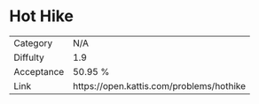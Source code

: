 # Hot Hike

<table>
    <tr>
        <td>Category</td>
        <td>N/A</td>
    </tr>
    <tr>
        <td>Diffulty</td>
        <td>1.9</td>
    </tr>
    <tr>
        <td>Acceptance</td>
        <td>50.95 %</td>
    </tr>
    <tr>
        <td>Link</td>
        <td>https://open.kattis.com/problems/hothike</td>
    </tr>
</table>